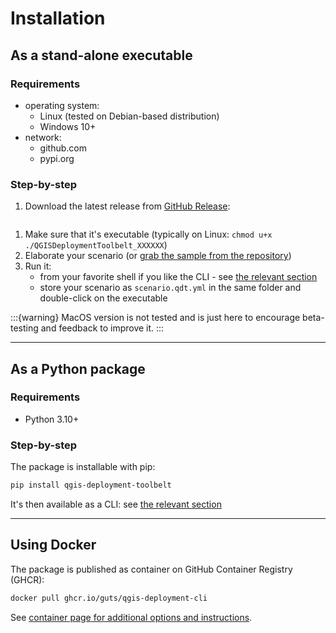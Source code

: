 # Installation

## As a stand-alone executable

### Requirements

- operating system:
    - Linux (tested on Debian-based distribution)
    - Windows 10+
- network:
    - github.com
    - pypi.org

### Step-by-step

1. Download the latest release from [GitHub Release](https://github.com/Guts/qgis-deployment-cli/releases/latest):

  ```{include} download_section.md
  ```

1. Make sure that it's executable (typically on Linux: `chmod u+x ./QGISDeploymentToolbelt_XXXXXX`)
1. Elaborate your scenario (or [grab the sample from the repository](https://github.com/Guts/qgis-deployment-cli/blob/main/scenario.qdt.yml))
1. Run it:
    - from your favorite shell if you like the CLI - see [the relevant section](./cli.md)
    - store your scenario as `scenario.qdt.yml` in the same folder and double-click on the executable

:::{warning}
MacOS version is not tested and is just here to encourage beta-testing and feedback to improve it.
:::

----

## As a Python package

### Requirements

- Python 3.10+

### Step-by-step

The package is installable with pip:

```sh
pip install qgis-deployment-toolbelt
```

It's then available as a CLI: see [the relevant section](./cli.md)

----

## Using Docker

The package is published as container on GitHub Container Registry (GHCR):

```sh
docker pull ghcr.io/guts/qgis-deployment-cli
```

See [container page for additional options and instructions](https://github.com/Guts/qgis-deployment-cli/pkgs/container/qgis-deployment-cli).
